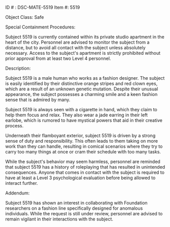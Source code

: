 ID # : DSC-MATE-5519
Item #: 5519

Object Class: Safe

Special Containment Procedures:

Subject 5519 is currently contained within its private studio apartment in the heart of the city. Personnel are advised to monitor the subject from a distance, but to avoid all contact with the subject unless absolutely necessary. Access to the subject's apartment is strictly prohibited without prior approval from at least two Level 4 personnel. 

Description:

Subject 5519 is a male human who works as a fashion designer. The subject is easily identified by their distinctive orange stripes and red clown eyes, which are a result of an unknown genetic mutation. Despite their unusual appearance, the subject possesses a charming smile and a keen fashion sense that is admired by many.

Subject 5519 is always seen with a cigarette in hand, which they claim to help them focus and relax. They also wear a jade earring in their left earlobe, which is rumored to have mystical powers that aid in their creative process.

Underneath their flamboyant exterior, subject 5519 is driven by a strong sense of duty and responsibility. This often leads to them taking on more work than they can handle, resulting in comical scenarios where they try to carry too many things at once or cram their schedule with too many tasks.

While the subject's behavior may seem harmless, personnel are reminded that subject 5519 has a history of roleplaying that has resulted in unintended consequences. Anyone that comes in contact with the subject is required to have at least a Level 3 psychological evaluation before being allowed to interact further. 

Addendum:

Subject 5519 has shown an interest in collaborating with Foundation researchers on a fashion line specifically designed for anomalous individuals. While the request is still under review, personnel are advised to remain vigilant in their interactions with the subject.